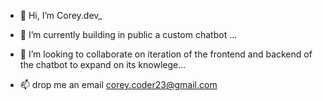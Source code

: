 - 👋 Hi, I’m Corey.dev_

- 🌱 I’m currently building in public a custom chatbot ...
- 💞️ I’m looking to collaborate on iteration of the frontend and backend of the chatbot to expand on its knowlege...
- 📫 drop me an email corey.coder23@gmail.com
<!---
coreycoder23/coreycoder23 is a ✨ special ✨ repository because its `README.md` (this file) appears on your GitHub profile.
You can click the Preview link to take a look at your changes.
--->

